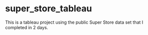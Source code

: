 # super_store_tableau
This is a tableau project using the public Super Store data set that I completed in 2 days.
